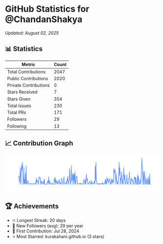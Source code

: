 # GitHub Statistics for @ChandanShakya
*Updated: August 02, 2025*

## 📊 Statistics
| Metric | Count |
|--------|--------|
| Total Contributions | 2047 |
| Public Contributions | 2020 |
| Private Contributions | 0 |
| Stars Received | 7 |
| Stars Given | 354 |
| Total Issues | 230 |
| Total PRs | 171 |
| Followers | 29 |
| Following | 13 |

## 📈 Contribution Graph

![Contribution Graph](./contribution_graph.png)

## 🏆 Achievements

- 🔥 Longest Streak: 20 days
- 👥 New Followers (avg): 29 per year
- 📅 First Contribution: Jul 28, 2024
- ⭐ Most Starred: kurakahani.github.io (3 stars)
